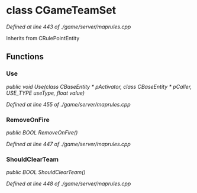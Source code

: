 # class CGameTeamSet

*Defined at line 443 of ./game/server/maprules.cpp*

Inherits from CRulePointEntity



## Functions

### Use

*public void Use(class CBaseEntity * pActivator, class CBaseEntity * pCaller, USE_TYPE useType, float value)*

*Defined at line 455 of ./game/server/maprules.cpp*

### RemoveOnFire

*public BOOL RemoveOnFire()*

*Defined at line 447 of ./game/server/maprules.cpp*

### ShouldClearTeam

*public BOOL ShouldClearTeam()*

*Defined at line 448 of ./game/server/maprules.cpp*



